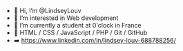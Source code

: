 - 👋 Hi, I’m @LindseyLouv
- 👀 I’m interested in Web development
- 💞️ I’m currently a student at 0'clock in France
- 🌱 HTML / CSS / JavaScript / PHP / Git / GitHub 
- ➡️ https://www.linkedin.com/in/lindsey-louv-688788256/



<!---
LindseyLouv/LindseyLouv is a ✨ special ✨ repository because its `README.md` (this file) appears on your GitHub profile.
You can click the Preview link to take a look at your changes.
--->
